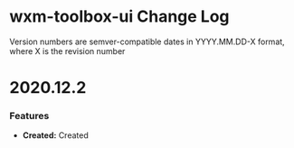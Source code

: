 # wxm-toolbox-ui Change Log

Version numbers are semver-compatible dates in YYYY.MM.DD-X format,
where X is the revision number


# 2020.12.2

### Features
* **Created:** Created